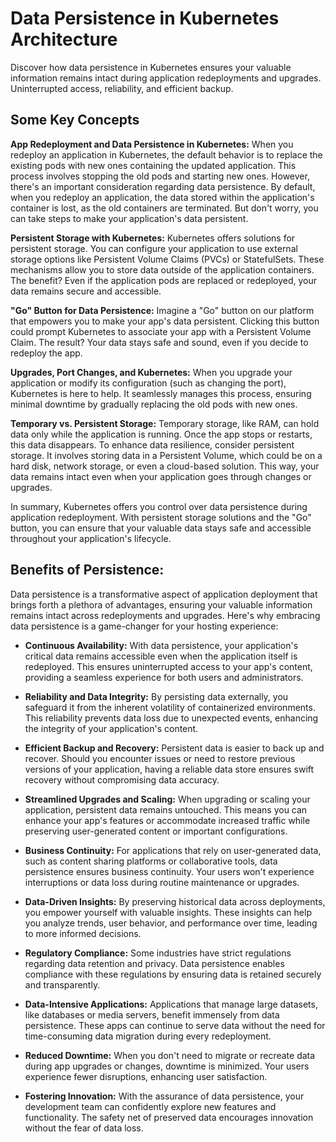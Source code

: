 # Data Persistence in Kubernetes Architecture

Discover how data persistence in Kubernetes ensures your valuable information remains intact during application redeployments and upgrades. Uninterrupted access, reliability, and efficient backup.

## Some Key Concepts

**App Redeployment and Data Persistence in Kubernetes:** When you redeploy an application in Kubernetes, the default behavior is to replace the existing pods with new ones containing the updated application. This process involves stopping the old pods and starting new ones. However, there's an important consideration regarding data persistence. By default, when you redeploy an application, the data stored within the application's container is lost, as the old containers are terminated. But don't worry, you can take steps to make your application's data persistent.

**Persistent Storage with Kubernetes:** Kubernetes offers solutions for persistent storage. You can configure your application to use external storage options like Persistent Volume Claims (PVCs) or StatefulSets. These mechanisms allow you to store data outside of the application containers. The benefit? Even if the application pods are replaced or redeployed, your data remains secure and accessible.

**"Go" Button for Data Persistence:** Imagine a "Go" button on our platform that empowers you to make your app's data persistent. Clicking this button could prompt Kubernetes to associate your app with a Persistent Volume Claim. The result? Your data stays safe and sound, even if you decide to redeploy the app.

**Upgrades, Port Changes, and Kubernetes:** When you upgrade your application or modify its configuration (such as changing the port), Kubernetes is here to help. It seamlessly manages this process, ensuring minimal downtime by gradually replacing the old pods with new ones.

**Temporary vs. Persistent Storage:** Temporary storage, like RAM, can hold data only while the application is running. Once the app stops or restarts, this data disappears. To enhance data resilience, consider persistent storage. It involves storing data in a Persistent Volume, which could be on a hard disk, network storage, or even a cloud-based solution. This way, your data remains intact even when your application goes through changes or upgrades.

In summary, Kubernetes offers you control over data persistence during application redeployment. With persistent storage solutions and the "Go" button, you can ensure that your valuable data stays safe and accessible throughout your application's lifecycle.

## Benefits of Persistence:

Data persistence is a transformative aspect of application deployment that brings forth a plethora of advantages, ensuring your valuable information remains intact across redeployments and upgrades. Here's why embracing data persistence is a game-changer for your hosting experience:

- **Continuous Availability:** With data persistence, your application's critical data remains accessible even when the application itself is redeployed. This ensures uninterrupted access to your app's content, providing a seamless experience for both users and administrators.

- **Reliability and Data Integrity:** By persisting data externally, you safeguard it from the inherent volatility of containerized environments. This reliability prevents data loss due to unexpected events, enhancing the integrity of your application's content.

- **Efficient Backup and Recovery:** Persistent data is easier to back up and recover. Should you encounter issues or need to restore previous versions of your application, having a reliable data store ensures swift recovery without compromising data accuracy.

- **Streamlined Upgrades and Scaling:** When upgrading or scaling your application, persistent data remains untouched. This means you can enhance your app's features or accommodate increased traffic while preserving user-generated content or important configurations.

- **Business Continuity:** For applications that rely on user-generated data, such as content sharing platforms or collaborative tools, data persistence ensures business continuity. Your users won't experience interruptions or data loss during routine maintenance or upgrades.

- **Data-Driven Insights:** By preserving historical data across deployments, you empower yourself with valuable insights. These insights can help you analyze trends, user behavior, and performance over time, leading to more informed decisions.

- **Regulatory Compliance:** Some industries have strict regulations regarding data retention and privacy. Data persistence enables compliance with these regulations by ensuring data is retained securely and transparently.

- **Data-Intensive Applications:** Applications that manage large datasets, like databases or media servers, benefit immensely from data persistence. These apps can continue to serve data without the need for time-consuming data migration during every redeployment.

- **Reduced Downtime:** When you don't need to migrate or recreate data during app upgrades or changes, downtime is minimized. Your users experience fewer disruptions, enhancing user satisfaction.

- **Fostering Innovation:** With the assurance of data persistence, your development team can confidently explore new features and functionality. The safety net of preserved data encourages innovation without the fear of data loss.
